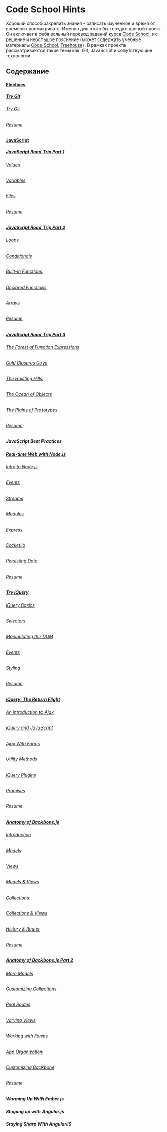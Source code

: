 # Code School Hints

Хороший способ закрепить знания - записать изученное и время от времени просматривать. Именно для этого был создан данный проект. Он включает в себя вольный перевод заданий курса [Code School](http://codeschool.com), их решение и небольшое пояснение (может содержать учебные материалы [Code School](http://codeschool.com), [Treehouse](http://teamtreehouse.com/home)). 
В рамках проекта рассматриваются такие темы как: Git, JavaScript и сопутствующие технологии.

## Содержание

#### [Electives](https://github.com/Preigile/CodeschoolHints/tree/master/Electives)     
##### 		[Try Git](https://github.com/Preigile/CodeschoolHints/tree/master/Electives/TryGig)    
###### 				[Try Git](https://github.com/Preigile/CodeschoolHints/blob/master/Electives/TryGig/try_git.md)
###### 				[Resume](https://github.com/Preigile/CodeschoolHints/blob/master/Electives/TryGig/resume.md)
#### [JavaScript](https://github.com/Preigile/CodeschoolHints/tree/master/JavaScript)    
##### 		[JavaScript Road Trip Part 1](https://github.com/Preigile/CodeschoolHints/tree/master/JavaScript/JavaScript_Road_Trip_Part_1)
###### 				[Values](https://github.com/Preigile/CodeschoolHints/blob/master/JavaScript/JavaScript_Road_Trip_Part_1/1.values.md)
###### 				[Variables](https://github.com/Preigile/CodeschoolHints/blob/master/JavaScript/JavaScript_Road_Trip_Part_1/2.variables.md)    
###### 				[Files](https://github.com/Preigile/CodeschoolHints/blob/master/JavaScript/JavaScript_Road_Trip_Part_1/3.files.md)    
###### 				[Resume](https://github.com/Preigile/CodeschoolHints/blob/master/JavaScript/JavaScript_Road_Trip_Part_1/resume.md)    
##### 		[JavaScript Road Trip Part 2](https://github.com/Preigile/CodeschoolHints/tree/master/JavaScript/JavaScript_Road_Trip_Part_2)   
###### 				[Loops](https://github.com/Preigile/CodeschoolHints/blob/master/JavaScript/JavaScript_Road_Trip_Part_2/1.loops.md)   
###### 				[Conditionals](https://github.com/Preigile/CodeschoolHints/blob/master/JavaScript/JavaScript_Road_Trip_Part_2/2.conditionals.md)   
###### 				[Built-In Functions](https://github.com/Preigile/CodeschoolHints/blob/master/JavaScript/JavaScript_Road_Trip_Part_2/3.built-in_functions.md)   
###### 				[Declared Functions](https://github.com/Preigile/CodeschoolHints/blob/master/JavaScript/JavaScript_Road_Trip_Part_2/4.declared_functions.md)   
###### 				[Arrays](https://github.com/Preigile/CodeschoolHints/blob/master/JavaScript/JavaScript_Road_Trip_Part_2/5.arrays.md)    
###### 				[Resume](https://github.com/Preigile/CodeschoolHints/blob/master/JavaScript/JavaScript_Road_Trip_Part_2/resume.md)   
##### 		[JavaScript Road Trip Part 3](https://github.com/Preigile/CodeschoolHints/tree/master/JavaScript/JavaScript_Road_Trip_Part_3)   
###### 				[The Forest of Function Expressions](https://github.com/Preigile/CodeschoolHints/blob/master/JavaScript/JavaScript_Road_Trip_Part_3/1.the_forest_of_function_expressions.md)   
###### 				[Cold Closures Cove](https://github.com/Preigile/CodeschoolHints/blob/master/JavaScript/JavaScript_Road_Trip_Part_3/2.cold_closures_cove.md)    
###### 				[The Hoisting Hills](https://github.com/Preigile/CodeschoolHints/blob/master/JavaScript/JavaScript_Road_Trip_Part_3/3.the_hoisting_hills.md)    
###### 				[The Ocean of Objects](https://github.com/Preigile/CodeschoolHints/blob/master/JavaScript/JavaScript_Road_Trip_Part_3/4.the_ocean_of_objects.md)    
###### 				[The Plains of Prototypes](https://github.com/Preigile/CodeschoolHints/blob/master/JavaScript/JavaScript_Road_Trip_Part_3/5.the_plains_of_prototypes.md)    
###### 				[Resume](https://github.com/Preigile/CodeschoolHints/blob/master/JavaScript/JavaScript_Road_Trip_Part_3/resume.md)   
##### 		JavaScript Best Practices   
##### 		[Real-time Web with Node.js](https://github.com/Preigile/CodeschoolHints/tree/master/JavaScript/Real-time_Web_with_Node_js)   
###### 				[Intro to Node.js](https://github.com/Preigile/CodeschoolHints/blob/master/JavaScript/Real-time_Web_with_Node_js/1.intro_to_node_js.md)   
###### 				[Events](https://github.com/Preigile/CodeschoolHints/blob/master/JavaScript/Real-time_Web_with_Node_js/2.events.md)   
###### 				[Streams](https://github.com/Preigile/CodeschoolHints/blob/master/JavaScript/Real-time_Web_with_Node_js/3.streams.md)   
###### 				[Modules](https://github.com/Preigile/CodeschoolHints/blob/master/JavaScript/Real-time_Web_with_Node_js/4.modules.md)   
###### 				[Express](https://github.com/Preigile/CodeschoolHints/blob/master/JavaScript/Real-time_Web_with_Node_js/5.express.md)   
###### 				[Socket.io](https://github.com/Preigile/CodeschoolHints/blob/master/JavaScript/Real-time_Web_with_Node_js/6.socket_io.md)   
###### 				[Persisting Data](https://github.com/Preigile/CodeschoolHints/blob/master/JavaScript/Real-time_Web_with_Node_js/7.persisting_data.md)   
###### 				[Resume](https://github.com/Preigile/CodeschoolHints/blob/master/JavaScript/Real-time_Web_with_Node_js/resume.md)   
##### 		[Try jQuery](https://github.com/Preigile/CodeschoolHints/tree/master/JavaScript/Try_jQuery)   
###### 				[jQuery Basics](https://github.com/Preigile/CodeschoolHints/blob/master/JavaScript/Try_jQuery/1.jquery_basics.md)   
###### 				[Selectors](https://github.com/Preigile/CodeschoolHints/blob/master/JavaScript/Try_jQuery/2.selectors.md)   
###### 				[Manipulating the DOM](https://github.com/Preigile/CodeschoolHints/blob/master/JavaScript/Try_jQuery/3.manipulating_the_dom.md)   
###### 				[Events](https://github.com/Preigile/CodeschoolHints/blob/master/JavaScript/Try_jQuery/4.events.md)   
###### 				[Styling](https://github.com/Preigile/CodeschoolHints/blob/master/JavaScript/Try_jQuery/5.styling.md)   
###### 				[Resume](https://github.com/Preigile/CodeschoolHints/blob/master/JavaScript/Try_jQuery/resume.md)   
##### 		[jQuery: The Return Flight](https://github.com/Preigile/CodeschoolHints/tree/master/JavaScript/jQuery_The_Return_Flight)   
###### 				[An introduction to Ajax](https://github.com/Preigile/CodeschoolHints/blob/master/JavaScript/jQuery_The_Return_Flight/1.an_introduction_to_ajax.md)   
###### 				[jQuery and JavaScript](https://github.com/Preigile/CodeschoolHints/blob/master/JavaScript/jQuery_The_Return_Flight/2.jquery_and_javascrpt.md)   
###### 				[Ajax With Forms](https://github.com/Preigile/CodeschoolHints/blob/master/JavaScript/jQuery_The_Return_Flight/3.ajax_with_forms.md)   
###### 				[Utility Methods](https://github.com/Preigile/CodeschoolHints/blob/master/JavaScript/jQuery_The_Return_Flight/4.utility_methods.md)   
###### 				[jQuery Plugins](https://github.com/Preigile/CodeschoolHints/blob/master/JavaScript/jQuery_The_Return_Flight/5.jquery_plugins.md)   
###### 				[Promises](https://github.com/Preigile/CodeschoolHints/blob/master/JavaScript/jQuery_The_Return_Flight/6.promises.md)   
###### 				Resume    
##### 		[Anatomy of Backbone.js](https://github.com/Preigile/CodeschoolHints/tree/master/JavaScript/Anatomy_of_Backbone)   
###### 				[Introduction](https://github.com/Preigile/CodeschoolHints/blob/master/JavaScript/Anatomy_of_Backbone/1.introduction.md)   
###### 				[Models](https://github.com/Preigile/CodeschoolHints/blob/master/JavaScript/Anatomy_of_Backbone/2.models.md)   
###### 				[Views](https://github.com/Preigile/CodeschoolHints/blob/master/JavaScript/Anatomy_of_Backbone/3.views.md)   
###### 				[Models & Views](https://github.com/Preigile/CodeschoolHints/blob/master/JavaScript/Anatomy_of_Backbone/4.models_and_views.md)   
###### 				[Collections](https://github.com/Preigile/CodeschoolHints/blob/master/JavaScript/Anatomy_of_Backbone/5.collections.md)   
###### 				[Collections & Views](https://github.com/Preigile/CodeschoolHints/blob/master/JavaScript/Anatomy_of_Backbone/6.collection_and_views.md)   
###### 				[History & Router](https://github.com/Preigile/CodeschoolHints/blob/master/JavaScript/Anatomy_of_Backbone/7.history_and_router.md)   
###### 				Resume   
##### 		[Anatomy of Backbone.js Part 2](https://github.com/Preigile/CodeschoolHints/tree/master/JavaScript/Anatomy_of_Backbone_js_Part_2)   
###### 				[More Models](https://github.com/Preigile/CodeschoolHints/blob/master/JavaScript/Anatomy_of_Backbone_js_Part_2/1.more_models.md)   
###### 				[Customizing Collections](https://github.com/Preigile/CodeschoolHints/blob/master/JavaScript/Anatomy_of_Backbone_js_Part_2/2.customizing_collection.md)   
###### 				[Real Routes](https://github.com/Preigile/CodeschoolHints/blob/master/JavaScript/Anatomy_of_Backbone_js_Part_2/3.real_routes.md)   
###### 				[Varying Views](https://github.com/Preigile/CodeschoolHints/blob/master/JavaScript/Anatomy_of_Backbone_js_Part_2/4.varying_views.md)   
###### 				[Working with Forms](https://github.com/Preigile/CodeschoolHints/blob/master/JavaScript/Anatomy_of_Backbone_js_Part_2/5.working_with_forms.md)   
###### 				[App Organization](https://github.com/Preigile/CodeschoolHints/blob/master/JavaScript/Anatomy_of_Backbone_js_Part_2/6.app_organization.md)   
###### 				[Customizing Backbone](https://github.com/Preigile/CodeschoolHints/blob/master/JavaScript/Anatomy_of_Backbone_js_Part_2/7.customizing_backbone.md)   
###### 				Resume    
##### 		Warming Up With Ember.js   
##### 		Shaping up with Angular.js   
##### 		Staying Sharp With AngularJS